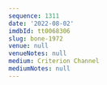 ```yaml
---
sequence: 1311
date: '2022-08-02'
imdbId: tt0068306
slug: bone-1972
venue: null
venueNotes: null
medium: Criterion Channel
mediumNotes: null
---
```


